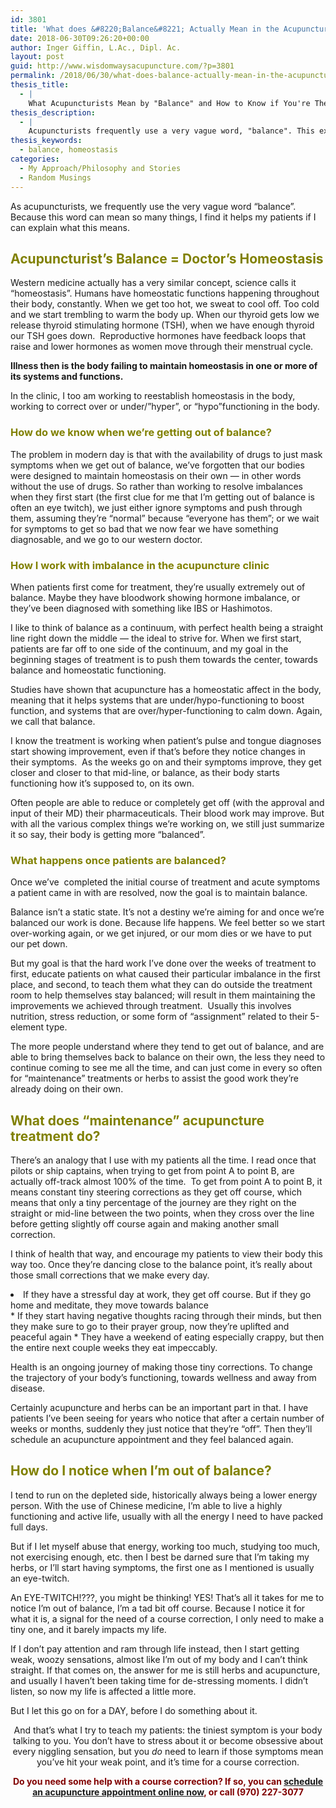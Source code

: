 ```yaml
---
id: 3801
title: 'What does &#8220;Balance&#8221; Actually Mean in the Acupuncture Clinic? How to Know if You&#8217;re Balanced and How we Get You Back to Balance'
date: 2018-06-30T09:26:20+00:00
author: Inger Giffin, L.Ac., Dipl. Ac.
layout: post
guid: http://www.wisdomwaysacupuncture.com/?p=3801
permalink: /2018/06/30/what-does-balance-actually-mean-in-the-acupuncture-clinic/
thesis_title:
  - |
    What Acupuncturists Mean by "Balance" and How to Know if You're There
thesis_description:
  - |
    Acupuncturists frequently use a very vague word, "balance". This explains what this means, how to know when you're out of balance, & how we help you get back in balance.
thesis_keywords:
  - balance, homeostasis
categories:
  - My Approach/Philosophy and Stories
  - Random Musings
---
```

As acupuncturists, we frequently use the very vague word &#8220;balance&#8221;. Because this word can mean so many things, I find it helps my patients if I can explain what this means.

## <span style="color: #808000;">Acupuncturist&#8217;s Balance = Doctor&#8217;s Homeostasis</span>

Western medicine actually has a very similar concept, science calls it &#8220;homeostasis&#8221;. Humans have homeostatic functions happening throughout their body, constantly. When we get too hot, we sweat to cool off. Too cold and we start trembling to warm the body up. When our thyroid gets low we release thyroid stimulating hormone (TSH), when we have enough thyroid our TSH goes down.  Reproductive hormones have feedback loops that raise and lower hormones as women move through their menstrual cycle.

**Illness then is the body failing to maintain homeostasis in one or more of its systems and functions.**

In the clinic, I too am working to reestablish homeostasis in the body, working to correct over or under/&#8221;hyper&#8221;, or &#8220;hypo&#8221;functioning in the body.

### <span style="color: #808000;">How do we know when we&#8217;re getting out of balance? </span>

The problem in modern day is that with the availability of drugs to just mask symptoms when we get out of balance, we&#8217;ve forgotten that our bodies were designed to maintain homeostasis on their own &#8212; in other words without the use of drugs. So rather than working to resolve imbalances when they first start (the first clue for me that I&#8217;m getting out of balance is often an eye twitch), we just either ignore symptoms and push through them, assuming they&#8217;re &#8220;normal&#8221; because &#8220;everyone has them&#8221;; or we wait for symptoms to get so bad that we now fear we have something diagnosable, and we go to our western doctor.

### <span style="color: #808000;">How I work with imbalance in the acupuncture clinic</span>

When patients first come for treatment, they&#8217;re usually extremely out of balance. Maybe they have bloodwork showing hormone imbalance, or they&#8217;ve been diagnosed with something like IBS or Hashimotos.

I like to think of balance as a continuum, with perfect health being a straight line right down the middle &#8212; the ideal to strive for. When we first start, patients are far off to one side of the continuum, and my goal in the beginning stages of treatment is to push them towards the center, towards balance and homeostatic functioning.

Studies have shown that acupuncture has a homeostatic affect in the body, meaning that it helps systems that are under/hypo-functioning to boost function, and systems that are over/hyper-functioning to calm down. Again, we call that balance.

I know the treatment is working when patient&#8217;s pulse and tongue diagnoses start showing improvement, even if that&#8217;s before they notice changes in their symptoms.  As the weeks go on and their symptoms improve, they get closer and closer to that mid-line, or balance, as their body starts functioning how it&#8217;s supposed to, on its own.

Often people are able to reduce or completely get off (with the approval and input of their MD) their pharmaceuticals. Their blood work may improve. But with all the various complex things we&#8217;re working on, we still just summarize it so say, their body is getting more &#8220;balanced&#8221;.

### <span style="color: #808000;">What happens once patients are balanced? </span>

Once we&#8217;ve  completed the initial course of treatment and acute symptoms a patient came in with are resolved, now the goal is to maintain balance.

Balance isn&#8217;t a static state. It&#8217;s not a destiny we&#8217;re aiming for and once we&#8217;re balanced our work is done. Because life happens. We feel better so we start over-working again, or we get injured, or our mom dies or we have to put our pet down.

But my goal is that the hard work I&#8217;ve done over the weeks of treatment to first, educate patients on what caused their particular imbalance in the first place, and second, to teach them what they can do outside the treatment room to help themselves stay balanced; will result in them maintaining the improvements we achieved through treatment.  Usually this involves nutrition, stress reduction, or some form of &#8220;assignment&#8221; related to their 5-element type.

The more people understand where they tend to get out of balance, and are able to bring themselves back to balance on their own, the less they need to continue coming to see me all the time, and can just come in every so often for &#8220;maintenance&#8221; treatments or herbs to assist the good work they&#8217;re already doing on their own.

## <span style="color: #808000;">What does &#8220;maintenance&#8221; acupuncture treatment do? </span>

There&#8217;s an analogy that I use with my patients all the time. I read once that pilots or ship captains, when trying to get from point A to point B, are actually off-track almost 100% of the time.  To get from point A to point B, it means constant tiny steering corrections as they get off course, which means that only a tiny percentage of the journey are they right on the straight or mid-line between the two points, when they cross over the line before getting slightly off course again and making another small correction.

I think of health that way, and encourage my patients to view their body this way too. Once they&#8217;re dancing close to the balance point, it&#8217;s really about those small corrections that we make every day.

<li style="text-align: left;">
  If they have a stressful day at work, they get off course. But if they go home and meditate, they move towards balance
</li>
  * If they start having negative thoughts racing through their minds, but then they make sure to go to their prayer group, now they&#8217;re uplifted and peaceful again
  * They have a weekend of eating especially crappy, but then the entire next couple weeks they eat impeccably.

Health is an ongoing journey of making those tiny corrections. To change the trajectory of your body&#8217;s functioning, towards wellness and away from disease.

Certainly acupuncture and herbs can be an important part in that. I have patients I&#8217;ve been seeing for years who notice that after a certain number of weeks or months, suddenly they just notice that they&#8217;re &#8220;off&#8221;. Then they&#8217;ll schedule an acupuncture appointment and they feel balanced again.

## <span style="color: #808000;">How do I notice when I&#8217;m out of balance?</span>

I tend to run on the depleted side, historically always being a lower energy person. With the use of Chinese medicine, I&#8217;m able to live a highly functioning and active life, usually with all the energy I need to have packed full days.

But if I let myself abuse that energy, working too much, studying too much, not exercising enough, etc. then I best be darned sure that I&#8217;m taking my herbs, or I&#8217;ll start having symptoms, the first one as I mentioned is usually an eye-twitch.

An EYE-TWITCH!???, you might be thinking! YES! That&#8217;s all it takes for me to notice I&#8217;m out of balance, I&#8217;m a tad bit off course. Because I notice it for what it is, a signal for the need of a course correction, I only need to make a tiny one, and it barely impacts my life.

If I don&#8217;t pay attention and ram through life instead, then I start getting weak, woozy sensations, almost like I&#8217;m out of my body and I can&#8217;t think straight. If that comes on, the answer for me is still herbs and acupuncture, and usually I haven&#8217;t been taking time for de-stressing moments. I didn&#8217;t listen, so now my life is affected a little more.

But I let this go on for a DAY, before I do something about it.

<p style="text-align: center;">
  And that&#8217;s what I try to teach my patients: the tiniest symptom is your body talking to you. You don&#8217;t have to stress about it or become obsessive about every niggling sensation, but you <em>do </em>need to learn if those symptoms mean you&#8217;ve hit your weak point, and it&#8217;s time for a course correction.
</p>

<p style="text-align: center;">
  <strong><span style="color: #800000;">Do you need some help with a course correction? If so, you can <a href="http://www.wisdomwaysacupuncture.com/acupuncture-appointment-scheduling/">schedule an acupuncture appointment online now</a>, or call (970) 227-3077</span></strong>
</p>

&nbsp;